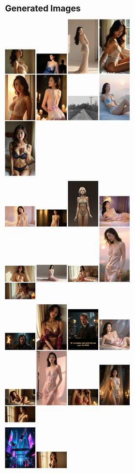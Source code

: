 # Generated Images



<img src="2025_08_31_01.webp" width="100"/> <img src="2025_08_31_02.webp" width="100"/> <img src="2025_08_31_03.webp" width="100"/> <img src="2025_08_31_04.webp" width="100"/> <img src="2025_08_31_05.webp" width="100"/> <img src="2025_08_31_06.webp" width="100"/> <img src="2025_08_31_07.webp" width="100"/> <img src="2025_08_31_08.webp" width="100"/> <img src="2025_08_31_09.webp" width="100"/>

<img src="2025_08_31_10.webp" width="100"/> <img src="2025_08_31_11.webp" width="100"/> <img src="2025_08_31_12.webp" width="100"/> <img src="2025_08_31_13.webp" width="100"/> <img src="2025_08_31_14.webp" width="100"/> <img src="2025_08_31_15.webp" width="100"/> <img src="2025_08_31_16.webp" width="100"/> <img src="2025_08_31_17.webp" width="100"/> <img src="2025_08_31_18.webp" width="100"/>

<img src="2025_08_31_19.webp" width="100"/> <img src="2025_08_31_20.webp" width="100"/> <img src="2025_08_31_21.webp" width="100"/> <img src="2025_08_31_22.webp" width="100"/> <img src="2025_08_31_23.webp" width="100"/> <img src="2025_08_31_24.webp" width="100"/> <img src="2025_08_31_25.webp" width="100"/> <img src="2025_08_31_26.webp" width="100"/> <img src="2025_08_31_27.webp" width="100"/>

<img src="2025_08_31_28.webp" width="100"/> <img src="2025_08_31_29.webp" width="100"/>